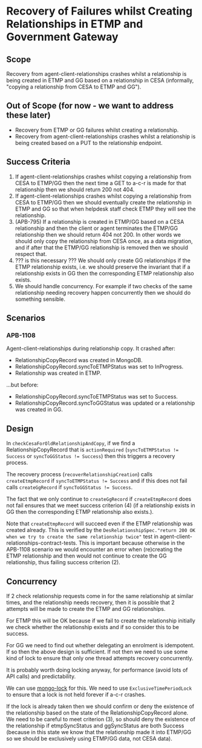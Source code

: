 # Recovery of Failures whilst Creating Relationships in ETMP and Government Gateway

## Scope

Recovery from agent-client-relationships crashes whilst a relationship is being created in ETMP and GG based on a relationship in CESA (informally, "copying a relationship from CESA to ETMP and GG").  

## Out of Scope (for now - we want to address these later)

* Recovery from ETMP or GG failures whilst creating a relationship.
* Recovery from agent-client-relationships crashes whilst a relationship is being created based on a PUT to the relationship endpoint.

## Success Criteria

1. If agent-client-relationships crashes whilst copying a relationship from
   CESA to ETMP/GG then the next time a GET to a-c-r is made for that 
   relationship then we should return 200 not 404.
2. If agent-client-relationships crashes whilst copying a relationship from 
   CESA to ETMP/GG then we should eventually create the relationship in ETMP and 
   GG so that when helpdesk staff check ETMP they will see the relationship.
3. (APB-795) If a relationship is created in ETMP/GG based on a CESA relationship and 
   then the client or agent terminates the ETMP/GG relationship then we should 
   return 404 not 200. In other words we should only copy the relationship from 
   CESA once, as a data migration, and if after that the ETMP/GG relationship
   is removed then we should respect that.
4. ??? is this necessary ??? We should only create GG relationships if the ETMP
   relationship exists, i.e. we should preserve the invariant that if a 
   relationship exists in GG then the corresponding ETMP relationship also exists.
5. We should handle concurrency. For example if two checks of the same 
   relationship needing recovery happen concurrently then we should do something sensible.
   
## Scenarios
### APB-1108

Agent-client-relationships during relationship copy. It crashed after:

* RelationshipCopyRecord was created in MongoDB.
* RelationshipCopyRecord.syncToETMPStatus was set to InProgress.
* Relationship was created in ETMP.

...but before:

* RelationshipCopyRecord.syncToETMPStatus was set to Success.
* RelationshipCopyRecord.syncToGGStatus was updated or a relationship was created in GG.

## Design

In `checkCesaForOldRelationshipAndCopy`, if we find a RelationshipCopyRecord 
that is `actionRequired` (`syncToETMPStatus != Success` or `syncToGGStatus != Success`) then this triggers a recovery process.

The recovery process (`recoverRelationshipCreation`) calls `createEtmpRecord` 
if `syncToETMPStatus != Success` and if this does not fail calls 
`createGgRecord` if `syncToGGStatus != Success`.

The fact that we only continue to `createGgRecord` if `createEtmpRecord` does 
not fail ensures that we meet success criterion (4) (if a relationship exists 
in GG then the corresponding ETMP relationship also exists.).

Note that `createEtmpRecord` will succeed even if the ETMP relationship was
created already. This is verified by the `DesRelationshipSpec."return 200 OK when we try to create the same relationship twice"`
test in agent-client-relationships-contract-tests. This is important because
otherwise in the APB-1108 scenario we would encounter an error when (re)creating
the ETMP relationship and then would not continue to create the GG relationship,
thus failing success criterion (2).

## Concurrency

If 2 check relationship requests come in for the same relationship at similar 
times, and the relationship needs recovery, then it is possible that 2 attempts
will be made to create the ETMP and GG relationships.

For ETMP this will be OK because if we fail to create the relationship initially
we check whether the relationship exists and if so consider this to be success.

For GG we need to find out whether delegating an enrolment is idempotent. If so
then the above design is sufficient. If not then we need to use some kind of
lock to ensure that only one thread attempts recovery concurrently.

It is probably worth doing locking anyway, for performance (avoid lots of API 
calls) and predictability.

We can use [mongo-lock](https://github.com/hmrc/mongo-lock) for this. We need
to use `ExclusiveTimePeriodLock` to ensure that a lock is not held forever
if a-c-r crashes.

If the lock is already taken then we should confirm or deny the existence of 
the relationship based on the state of the RelationshipCopyRecord alone. We
need to be careful to meet criterion (3), so should deny the existence of the
relationship if etmpSyncStatus and ggSyncStatus are both Success (because in 
this state we know that the relationship made it into ETMP/GG so we should
be exclusively using ETMP/GG data, not CESA data). 
